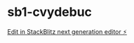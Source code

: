 # sb1-cvydebuc

[Edit in StackBlitz next generation editor ⚡️](https://stackblitz.com/~/github.com/emapg/sb1-cvydebuc)